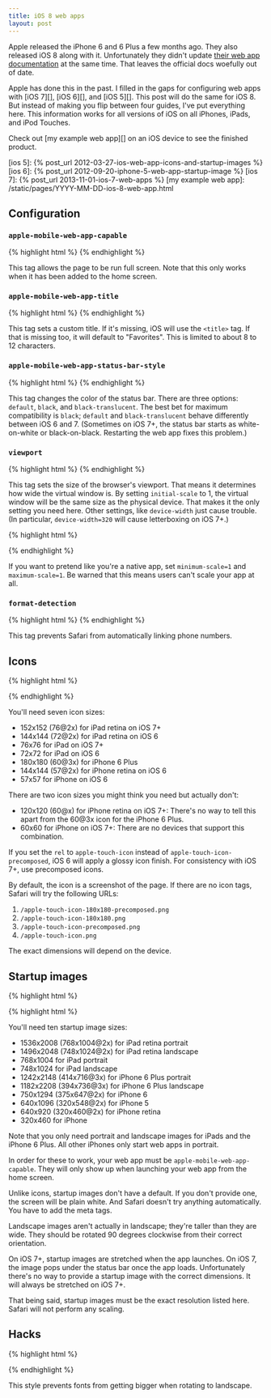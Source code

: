 ```yaml
---
title: iOS 8 web apps
layout: post
---
```


Apple released the iPhone 6 and 6 Plus a few months ago.
They also released iOS 8 along with it.
Unfortunately they didn't update [their web app documentation][] at the same time.
That leaves the official docs woefully out of date.

Apple has done this in the past.
I filled in the gaps for configuring web apps with [iOS 7][], [iOS 6][], and [iOS 5][].
This post will do the same for iOS 8.
But instead of making you flip between four guides,
I've put everything here.
This information works for all versions of iOS on all iPhones, iPads, and iPod Touches.

Check out [my example web app][] on an iOS device to see the finished product.

[their web app documentation]: https://developer.apple.com/library/safari/documentation/AppleApplications/Reference/SafariWebContent/ConfiguringWebApplications/ConfiguringWebApplications.html#//apple_ref/doc/uid/TP40002051-CH3
[ios 5]: {% post_url 2012-03-27-ios-web-app-icons-and-startup-images %}
[ios 6]: {% post_url 2012-09-20-iphone-5-web-app-startup-image %}
[ios 7]: {% post_url 2013-11-01-ios-7-web-apps %}
[my example web app]: /static/pages/YYYY-MM-DD-ios-8-web-app.html

## Configuration

### `apple-mobile-web-app-capable`

{% highlight html %}
<meta name="apple-mobile-web-app-capable"
      content="yes">
{% endhighlight %}

This tag allows the page to be run full screen.
Note that this only works when it has been added to the home screen.

### `apple-mobile-web-app-title`

{% highlight html %}
<meta name="apple-mobile-web-app-title"
      content="iOS Web App">
{% endhighlight %}

This tag sets a custom title.
If it's missing, iOS will use the `<title>` tag.
If that is missing too, it will default to "Favorites".
This is limited to about 8 to 12 characters.

### `apple-mobile-web-app-status-bar-style`

{% highlight html %}
<meta name="apple-mobile-web-app-status-bar-style"
      content="black">
{% endhighlight %}

This tag changes the color of the status bar.
There are three options: `default`, `black`, and `black-translucent`.
The best bet for maximum compatibility is `black`;
`default` and `black-translucent` behave differently between iOS 6 and 7.
(Sometimes on iOS 7+, the status bar starts as white-on-white or black-on-black.
Restarting the web app fixes this problem.)

### `viewport`

{% highlight html %}
<meta name="viewport"
      content="initial-scale=1">
{% endhighlight %}

This tag sets the size of the browser's viewport.
That means it determines how wide the virtual window is.
By setting `initial-scale` to 1, the virtual window will be the same size as the physical device.
That makes it the only setting you need here.
Other settings, like `device-width` just cause trouble.
(In particular, `device-width=320` will cause letterboxing on iOS 7+.)

{% highlight html %}
<!-- Only for web apps pretending to be native. -->
<meta name="viewport"
      content="initial-scale=1,minimum-scale=1,maximum-scale=1">
{% endhighlight %}

If you want to pretend like you're a native app,
set `minimum-scale=1` and `maximum-scale=1`.
Be warned that this means users can't scale your app at all.

### `format-detection`

{% highlight html %}
<meta name="format-detection"
      content="telephone=no">
{% endhighlight %}

This tag prevents Safari from automatically linking phone numbers.

## Icons

{% highlight html %}
<!-- iPad retina icon -->
<link href="apple-touch-icon-precomposed-152.png"
      sizes="152x152"
      rel="apple-touch-icon-precomposed">
<!-- iPad retina icon (iOS < 7) -->
<link href="apple-touch-icon-precomposed-144.png"
      sizes="144x144"
      rel="apple-touch-icon-precomposed">
<!-- iPad non-retina icon -->
<link href="apple-touch-icon-precomposed-76.png"
      sizes="76x76"
      rel="apple-touch-icon-precomposed">
<!-- iPad non-retina icon (iOS < 7) -->
<link href="apple-touch-icon-precomposed-72.png"
      sizes="72x72"
      rel="apple-touch-icon-precomposed">
<!-- iPhone 6 Plus icon -->
<link href="apple-touch-icon-precomposed-180.png"
      sizes="120x120"
      rel="apple-touch-icon-precomposed">
<!-- iPhone retina icon (iOS < 7) -->
<link href="apple-touch-icon-precomposed-114.png"
      sizes="114x114"
      rel="apple-touch-icon-precomposed">
<!-- iPhone non-retina icon (iOS < 7) -->
<link href="apple-touch-icon-precomposed-57.png"
      sizes="57x57"
      rel="apple-touch-icon-precomposed">
{% endhighlight %}

You'll need seven icon sizes:

-   152x152 (76@2x) for iPad retina on iOS 7+
-   144x144 (72@2x) for iPad retina on iOS 6
-   76x76 for iPad on iOS 7+
-   72x72 for iPad on iOS 6
-   180x180 (60@3x) for iPhone 6 Plus
-   144x144 (57@2x) for iPhone retina on iOS 6
-   57x57 for iPhone on iOS 6

There are two icon sizes you might think you need but actually don't:

-   120x120 (60@x) for iPhone retina on iOS 7+: There's no way to tell this apart from the 60@3x icon for the iPhone 6 Plus.
-   60x60 for iPhone on iOS 7+: There are no devices that support this combination.

If you set the `rel` to `apple-touch-icon` instead of `apple-touch-icon-precomposed`, iOS 6 will apply a glossy icon finish.
For consistency with iOS 7+, use precomposed icons.

By default, the icon is a screenshot of the page.
If there are no icon tags, Safari will try the following URLs:

1.  `/apple-touch-icon-180x180-precomposed.png`
2.  `/apple-touch-icon-180x180.png`
3.  `/apple-touch-icon-precomposed.png`
4.  `/apple-touch-icon.png`

The exact dimensions will depend on the device.

## Startup images

{% highlight html %}
<!-- iPad retina portrait startup image -->
<link href="apple-touch-startup-image-1536x2008.png"
      media="(device-width: 768px) and (device-height: 1024px)
             and (-webkit-device-pixel-ratio: 2)
             and (orientation: portrait)"
      rel="apple-touch-startup-image">
<!-- iPad retina landscape startup image -->
<link href="apple-touch-startup-image-1496x2048.png"
      media="(device-width: 768px) and (device-height: 1024px)
             and (-webkit-device-pixel-ratio: 2)
             and (orientation: landscape)"
      rel="apple-touch-startup-image">
<!-- iPad non-retina portrait startup image -->
<link href="apple-touch-startup-image-768x1004.png"
      media="(device-width: 768px) and (device-height: 1024px)
             and (-webkit-device-pixel-ratio: 1)
             and (orientation: portrait)"
      rel="apple-touch-startup-image">
<!-- iPad non-retina landscape startup image -->
<link href="apple-touch-startup-image-748x1024.png"
      media="(device-width: 768px) and (device-height: 1024px)
             and (-webkit-device-pixel-ratio: 1)
             and (orientation: landscape)"
      rel="apple-touch-startup-image">
<!-- iPhone 6 Plus portrait startup image -->
<link href="apple-touch-startup-image-1242x2148.png"
      media="(device-width: 414px) and (device-height: 736px)
             and (-webkit-device-pixel-ratio: 3)
             and (orientation: portrait)"
      rel="apple-touch-startup-image">
<!-- iPhone 6 Plus landscape startup image -->
<link href="apple-touch-startup-image-1182x2208.png"
      media="(device-width: 414px) and (device-height: 736px)
             and (-webkit-device-pixel-ratio: 3)
             and (orientation: landscape)"
      rel="apple-touch-startup-image">
<!-- iPhone 6 startup image -->
<link href="apple-touch-startup-image-750x1294.png"
      media="(device-width: 375px) and (device-height: 667px)
             and (-webkit-device-pixel-ratio: 2)"
      rel="apple-touch-startup-image">
<!-- iPhone 5 startup image -->
<link href="apple-touch-startup-image-640x1096.png"
      media="(device-width: 320px) and (device-height: 568px)
             and (-webkit-device-pixel-ratio: 2)"
      rel="apple-touch-startup-image">
<!-- iPhone < 5 retina startup image -->
<link href="apple-touch-startup-image-640x920.png"
      media="(device-width: 320px) and (device-height: 480px)
             and (-webkit-device-pixel-ratio: 2)"
      rel="apple-touch-startup-image">
<!-- iPhone < 5 non-retina startup image -->
<link href="apple-touch-startup-image-320x460.png"
      media="(device-width: 320px) and (device-height: 480px)
             and (-webkit-device-pixel-ratio: 1)"
      rel="apple-touch-startup-image">
{% highlight html %}

You'll need ten startup image sizes:

-   1536x2008 (768x1004@2x) for iPad retina portrait
-   1496x2048 (748x1024@2x) for iPad retina landscape
-   768x1004 for iPad portrait
-   748x1024 for iPad landscape
-   1242x2148 (414x716@3x) for iPhone 6 Plus portrait
-   1182x2208 (394x736@3x) for iPhone 6 Plus landscape
-   750x1294 (375x647@2x) for iPhone 6
-   640x1096 (320x548@2x) for iPhone 5
-   640x920 (320x460@2x) for iPhone retina
-   320x460 for iPhone

Note that you only need portrait and landscape images for iPads and the iPhone 6 Plus.
All other iPhones only start web apps in portrait.

In order for these to work, your web app must be `apple-mobile-web-app-capable`.
They will only show up when launching your web app from the home screen.

Unlike icons, startup images don't have a default.
If you don't provide one, the screen will be plain white.
And Safari doesn't try anything automatically.
You have to add the meta tags.

Landscape images aren't actually in landscape;
they're taller than they are wide.
They should be rotated 90 degrees clockwise from their correct orientation.

On iOS 7+, startup images are stretched when the app launches.
On iOS 7, the image pops under the status bar once the app loads.
Unfortunately there's no way to provide a startup image with the correct dimensions.
It will always be stretched on iOS 7+.

That being said, startup images must be the exact resolution listed here.
Safari will not perform any scaling.

## Hacks

{% highlight html %}
<style>
  html {
    -webkit-text-size-adjust: 100%;
  }
</style>
{% endhighlight %}

This style prevents fonts from getting bigger when rotating to landscape.
